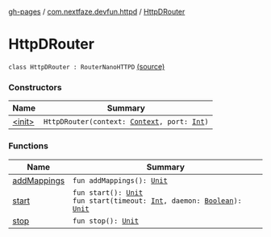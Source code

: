 [gh-pages](../../index.md) / [com.nextfaze.devfun.httpd](../index.md) / [HttpDRouter](.)

# HttpDRouter

`class HttpDRouter : RouterNanoHTTPD` [(source)](https://github.com/NextFaze/dev-fun/tree/master/devfun-httpd/src/main/java/com/nextfaze/devfun/httpd/HttpD.kt#L91)

### Constructors

| Name | Summary |
|---|---|
| [&lt;init&gt;](-init-.md) | `HttpDRouter(context: `[`Context`](https://developer.android.com/reference/android/content/Context.html)`, port: `[`Int`](https://kotlinlang.org/api/latest/jvm/stdlib/kotlin/-int/index.html)`)` |

### Functions

| Name | Summary |
|---|---|
| [addMappings](add-mappings.md) | `fun addMappings(): `[`Unit`](https://kotlinlang.org/api/latest/jvm/stdlib/kotlin/-unit/index.html) |
| [start](start.md) | `fun start(): `[`Unit`](https://kotlinlang.org/api/latest/jvm/stdlib/kotlin/-unit/index.html)<br>`fun start(timeout: `[`Int`](https://kotlinlang.org/api/latest/jvm/stdlib/kotlin/-int/index.html)`, daemon: `[`Boolean`](https://kotlinlang.org/api/latest/jvm/stdlib/kotlin/-boolean/index.html)`): `[`Unit`](https://kotlinlang.org/api/latest/jvm/stdlib/kotlin/-unit/index.html) |
| [stop](stop.md) | `fun stop(): `[`Unit`](https://kotlinlang.org/api/latest/jvm/stdlib/kotlin/-unit/index.html) |

